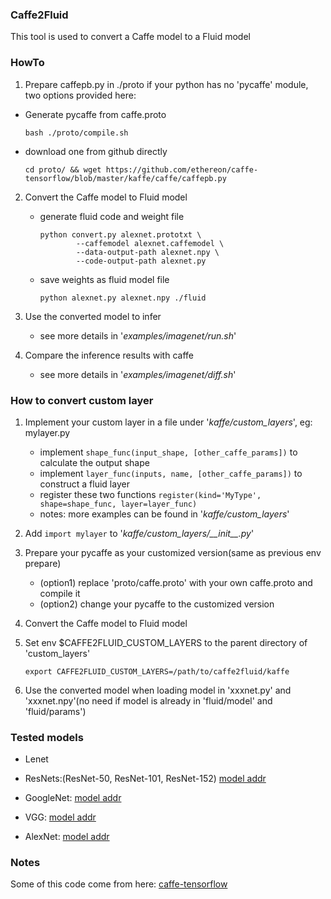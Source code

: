 ### Caffe2Fluid
This tool is used to convert a Caffe model to a Fluid model

### HowTo
1. Prepare caffepb.py in ./proto if your python has no 'pycaffe' module, two options provided here:
- Generate pycaffe from caffe.proto
  ```
  bash ./proto/compile.sh
  ```

- download one from github directly
  ```
  cd proto/ && wget https://github.com/ethereon/caffe-tensorflow/blob/master/kaffe/caffe/caffepb.py
  ```

2. Convert the Caffe model to Fluid model
   - generate fluid code and weight file
        ```
        python convert.py alexnet.prototxt \
                --caffemodel alexnet.caffemodel \
                --data-output-path alexnet.npy \
                --code-output-path alexnet.py
     ```

    - save weights as fluid model file
        ```
        python alexnet.py alexnet.npy ./fluid
      ```

3. Use the converted model to infer
    - see more details in '*examples/imagenet/run.sh*'

4. Compare the inference results with caffe
    - see more details in '*examples/imagenet/diff.sh*'

### How to convert custom layer
1. Implement your custom layer in a file under '*kaffe/custom_layers*', eg: mylayer.py
    - implement ```shape_func(input_shape, [other_caffe_params])``` to calculate the output shape
    - implement ```layer_func(inputs, name, [other_caffe_params])``` to construct a fluid layer
    - register these two functions ```register(kind='MyType', shape=shape_func, layer=layer_func)```
    - notes: more examples can be found in '*kaffe/custom_layers*'

2. Add ```import mylayer``` to  '*kaffe/custom_layers/\_\_init__.py*'

3. Prepare your pycaffe as your customized version(same as previous env prepare)
    - (option1) replace 'proto/caffe.proto' with your own caffe.proto and compile it
    - (option2) change your pycaffe to the customized version

4. Convert the Caffe model to Fluid model

5. Set env $CAFFE2FLUID_CUSTOM_LAYERS to the parent directory of 'custom_layers'
   ```
   export CAFFE2FLUID_CUSTOM_LAYERS=/path/to/caffe2fluid/kaffe
   ```

6. Use the converted model when loading model in 'xxxnet.py' and 'xxxnet.npy'(no need if model is already in 'fluid/model' and 'fluid/params')

### Tested models
- Lenet

- ResNets:(ResNet-50, ResNet-101, ResNet-152)
[model addr](https://onedrive.live.com/?authkey=%21AAFW2-FVoxeVRck&id=4006CBB8476FF777%2117887&cid=4006CBB8476FF777)

- GoogleNet:
[model addr](https://gist.github.com/jimmie33/7ea9f8ac0da259866b854460f4526034)

- VGG:
[model addr](https://gist.github.com/ksimonyan/211839e770f7b538e2d8)

- AlexNet:
[model addr](https://github.com/BVLC/caffe/tree/master/models/bvlc_alexnet)

### Notes
Some of this code come from here: [caffe-tensorflow](https://github.com/ethereon/caffe-tensorflow)
